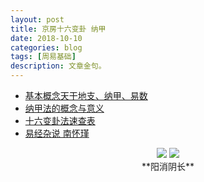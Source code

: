 ```yaml
---
layout: post
title: 京房十六变卦 纳甲
date: 2018-10-10 
categories: blog
tags: [周易基础]
description: 文章金句。
---
```


- [基本概念天干地支、纳甲、易数](http://www.360doc.cn/article/52802677_742425535.html)
- [纳甲法的概念与意义](http://www.360doc.cn/article/15585030_402164779.html)
- [十六变卦法速查表](http://www.360doc.cn/article/9875375_211263744.html)
- [易经杂说 南怀瑾](http://www.quanxue.cn/CT_NanHuaiJin/YiJingIndex.html)

<center>
  <img src="https://ww2.sinaimg.cn/large/006LWy2zgy1fw3hiwoltqj30px0i3dlh.jpg" />
  <img src="https://ww3.sinaimg.cn/large/006LWy2zgy1fw3h6mhjxij30go0g1t9n.jpg" />
<br>**阳消阴长**
  </center>
